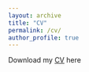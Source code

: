 ```yaml
---
layout: archive
title: "CV"
permalink: /cv/
author_profile: true
---
```

Download my [CV](../files/cv_orrenius_JM2425.pdf) here
